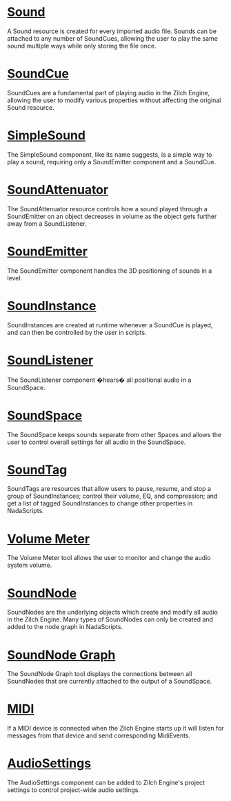 
 # [Sound ](https://github.com/ZilchEngine/ZilchDocs/blob/master/zilch_editor_documentation/zeromanual/audio/sound.markdown)

A Sound resource is created for every imported audio file. Sounds can be attached to any number of SoundCues, allowing the user to play the same sound multiple ways while only storing the file once.

 # [SoundCue ](https://github.com/ZilchEngine/ZilchDocs/blob/master/zilch_editor_documentation/zeromanual/audio/soundcue.markdown)

SoundCues are a fundamental part of playing audio in the Zilch Engine, allowing the user to modify various properties without affecting the original Sound resource.

 # [SimpleSound ](https://github.com/ZilchEngine/ZilchDocs/blob/master/zilch_editor_documentation/zeromanual/audio/simplesound.markdown)

The SimpleSound component, like its name suggests, is a simple way to play a sound, requiring only a SoundEmitter component and a SoundCue.

 # [SoundAttenuator ](https://github.com/ZilchEngine/ZilchDocs/blob/master/zilch_editor_documentation/zeromanual/audio/soundattenuator.markdown)

The SoundAttenuator resource controls how a sound played through a SoundEmitter on an object decreases in volume as the object gets further away from a SoundListener.

 # [SoundEmitter ](https://github.com/ZilchEngine/ZilchDocs/blob/master/zilch_editor_documentation/zeromanual/audio/soundemitter.markdown)

The SoundEmitter component handles the 3D positioning of sounds in a level. 

 # [SoundInstance ](https://github.com/ZilchEngine/ZilchDocs/blob/master/zilch_editor_documentation/zeromanual/audio/soundinstance.markdown)

SoundInstances are created at runtime whenever a SoundCue is played, and can then be controlled by the user in scripts.

 # [SoundListener ](https://github.com/ZilchEngine/ZilchDocs/blob/master/zilch_editor_documentation/zeromanual/audio/soundlistener.markdown)

The SoundListener component �hears� all positional audio in a SoundSpace.

 # [SoundSpace ](https://github.com/ZilchEngine/ZilchDocs/blob/master/zilch_editor_documentation/zeromanual/audio/soundspace.markdown)

The SoundSpace keeps sounds separate from other Spaces and allows the user to control overall settings for all audio in the SoundSpace.

 # [SoundTag ](https://github.com/ZilchEngine/ZilchDocs/blob/master/zilch_editor_documentation/zeromanual/audio/soundtag.markdown)

SoundTags are resources that allow users to pause, resume, and stop a group of SoundInstances; control their volume, EQ, and compression; and get a list of tagged SoundInstances to change other properties in NadaScripts.

 # [Volume Meter ](https://github.com/ZilchEngine/ZilchDocs/blob/master/zilch_editor_documentation/zeromanual/audio/volume_meter.markdown)

The Volume Meter tool allows the user to monitor and change the audio system volume. 

 # [SoundNode ](https://github.com/ZilchEngine/ZilchDocs/blob/master/zilch_editor_documentation/zeromanual/audio/soundnode.markdown)

SoundNodes are the underlying objects which create and modify all audio in the Zilch Engine. Many types of SoundNodes can only be created and added to the node graph in NadaScripts.

 # [SoundNode Graph ](https://github.com/ZilchEngine/ZilchDocs/blob/master/zilch_editor_documentation/zeromanual/audio/soundnode_graph.markdown)

The SoundNode Graph tool displays the connections between all SoundNodes that are currently attached to the output of a SoundSpace. 

 # [MIDI ](https://github.com/ZilchEngine/ZilchDocs/blob/master/zilch_editor_documentation/zeromanual/audio/midi.markdown)

If a MIDI device is connected when the Zilch Engine starts up it will listen for messages from that device and send corresponding MidiEvents. 

 # [AudioSettings ](https://github.com/ZilchEngine/ZilchDocs/blob/master/zilch_editor_documentation/zeromanual/audio/audiosettings.markdown)

The AudioSettings component can be added to Zilch Engine's project settings to control project-wide audio settings. 

 